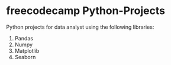 # freecodecamp Python-Projects
Python projects for data analyst using the following libraries:
1. Pandas
2. Numpy
3. Matplotlib
4. Seaborn
